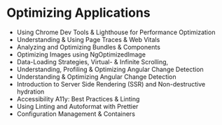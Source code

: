 # Optimizing Applications

- Using Chrome Dev Tools & Lighthouse for Performance Optimization
- Understanding & Using Page Traces & Web Vitals
- Analyzing and Optimizing Bundles & Components
- Optimizing Images using NgOptimizedImage 
- Data-Loading Strategies, Virtual- & Infinite Scrolling, 
- Understanding, Profiling & Optimizing Angular Change Detection
- Understanding & Optimizing Angular Change Detection
- Introduction to Server Side Rendering (SSR) and Non-destructive hydration
- Accessibility A11y: Best Practices & Linting
- Using Linting and Autoformat with Prettier
- Configuration Management & Containers